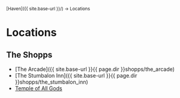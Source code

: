 <span style="font-size:smaller;">
  [Haven]({{ site.base-url }}/) -> Locations
</span>

# Locations

## The Shopps

* [The Arcade]({{ site.base-url }}{{ page.dir }}shopps/the_arcade)
* [The Stumbalon Inn]({{ site.base-url }}{{ page.dir }}shopps/the_stumbalon_inn)
* [Temple of All Gods](shopps/temple_of_all_gods)
